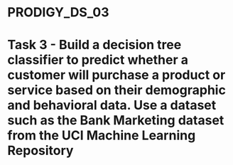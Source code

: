 # PRODIGY_DS_03
# Task 3 - Build a decision tree classifier to predict whether a customer will purchase a product or service based on their demographic and behavioral data. Use a dataset such as the Bank Marketing dataset from the UCI Machine Learning Repository
